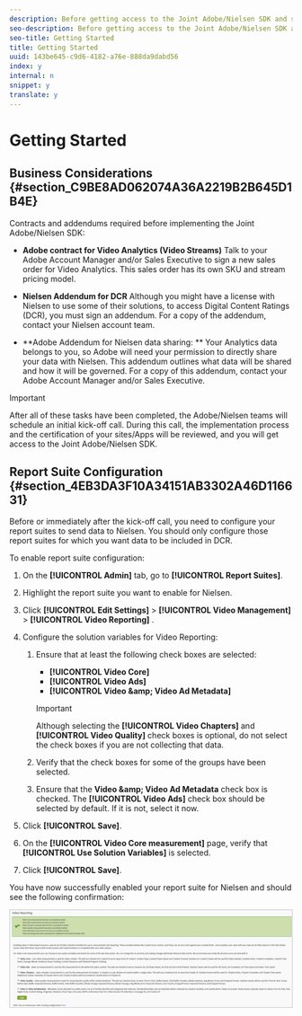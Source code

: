 ```yaml
---
description: Before getting access to the Joint Adobe/Nielsen SDK and starting your implementation, you must complete some business and technical tasks. After these tasks have been completed, Adobe/Nielsen teams will schedule an initial kick-off call where you will get access to the SDK and discuss support and the next steps.
seo-description: Before getting access to the Joint Adobe/Nielsen SDK and starting your implementation, you must complete some business and technical tasks. After these tasks have been completed, Adobe/Nielsen teams will schedule an initial kick-off call where you will get access to the SDK and discuss support and the next steps.
seo-title: Getting Started
title: Getting Started
uuid: 143be645-c9d6-4182-a76e-888da9dabd56
index: y
internal: n
snippet: y
translate: y
---
```


# Getting Started


## Business Considerations {#section_C9BE8AD062074A36A2219B2B645D1B4E}

Contracts and addendums required before implementing the Joint Adobe/Nielsen SDK: 

* **Adobe contract for Video Analytics (Video Streams)** Talk to your Adobe Account Manager and/or Sales Executive to sign a new sales order for Video Analytics. This sales order has its own SKU and stream pricing model. 

* **Nielsen Addendum for DCR** Although you might have a license with Nielsen to use some of their solutions, to access Digital Content Ratings (DCR), you must sign an addendum. For a copy of the addendum, contact your Nielsen account team. 

* **Adobe Addendum for Nielsen data sharing: ** Your Analytics data belongs to you, so Adobe will need your permission to directly share your data with Nielsen. This addendum outlines what data will be shared and how it will be governed. For a copy of this addendum, contact your Adobe Account Manager and/or Sales Executive. 


>[!IMPORTANT]
>
>After all of these tasks have been completed, the Adobe/Nielsen teams will schedule an initial kick-off call. During this call, the implementation process and the certification of your sites/Apps will be reviewed, and you will get access to the Joint Adobe/Nielsen SDK.



## Report Suite Configuration {#section_4EB3DA3F10A34151AB3302A46D116631}

Before or immediately after the kick-off call, you need to configure your report suites to send data to Nielsen. You should only configure those report suites for which you want data to be included in DCR. 

To enable report suite configuration: 


1. On the **[!UICONTROL  Admin]** tab, go to **[!UICONTROL  Report Suites]**.
1. Highlight the report suite you want to enable for Nielsen.
1. Click  **[!UICONTROL  Edit Settings]** > **[!UICONTROL  Video Management]** > **[!UICONTROL  Video Reporting]** .
1. Configure the solution variables for Video Reporting: 
    1. Ensure that at least the following check boxes are selected:     
        * **[!UICONTROL  Video Core]**
        * **[!UICONTROL  Video Ads]**
        * **[!UICONTROL  Video &amp;amp; Video Ad Metadata]**


       >[!IMPORTANT]
       >
       >Although selecting the **[!UICONTROL  Video Chapters]** and **[!UICONTROL  Video Quality]** check boxes is optional, do not select the check boxes if you are not collecting that data. 

    1. Verify that the check boxes for some of the groups have been selected.
    1. Ensure that the **Video &amp;amp; Video Ad Metadata** check box is checked. The **[!UICONTROL  Video Ads]** check box should be selected by default. If it is not, select it now. 


1. Click **[!UICONTROL  Save]**.
1. On the **[!UICONTROL  Video Core measurement]** page, verify that **[!UICONTROL  Use Solution Variables]** is selected.
1. Click **[!UICONTROL  Save]**.


You have now successfully enabled your report suite for Nielsen and should see the following confirmation: 

<a id="fig_D7AE4A27F67049FCB77E99FDDCD75249"></a> ![](assets/successful_save.png) 
